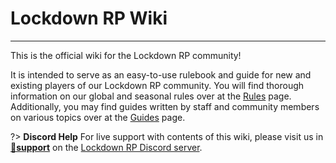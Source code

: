 # Lockdown RP Wiki

---

This is the official wiki for the Lockdown RP community!

It is intended to serve as an easy-to-use rulebook and guide for new and existing players of our Lockdown RP community.
You will find thorough information on our global and seasonal rules over at the [Rules](/rules/rules) page. Additionally,
you may find guides written by staff and community members on various topics over at the [Guides](/guides/home) page.

?> **Discord Help**
For live support with contents of this wiki, please visit us in [**💬support**](https://discord.com/channels/929553323613368413/930115334529220679) on the [Lockdown RP Discord server](https://discord.gg/AyhJfGUGfU).
